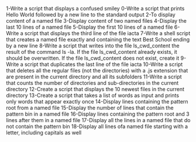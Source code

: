 1-Write a script that displays a confused smiley
0-Write a script that prints Hello World followed by a new line to the standard output
2-To display content of a named file
3-Display content of two named files
4-Display the last 10 lines of a named file
5-Display the first 10 lines of a named file
6-Write a script that displays the third line of the file iacta
7-Write a shell script that creates a named file exactly and containing the text Best School ending by a new line
8-Write a script that writes into the file ls_cwd_content the result of the command ls -la. If the file ls_cwd_content already exists, it should be overwritten. If the file ls_cwd_content does not exist, create it
9-Write a script that duplicates the last line of the file iacta
10-Write a script that deletes all the regular files (not the directories) with a .js extension that are present in the current directory and all its subfolders
11-Write a script that counts the number of directories and sub-directories in the current directory
12-Create a script that displays the 10 newest files in the current directory
13-Create a script that takes a list of words as input and prints only words that appear exactly once
14-Display lines containing the pattern root from a named file
15-Display the number of lines that contain the pattern bin in a named file
16-Display lines containing the pattern root and 3 lines after them in a named file
17-Display all the lines in a named file that do not contain the pattern bin
18-Display all lines ofa named file starting with a letter, including capitals as well
